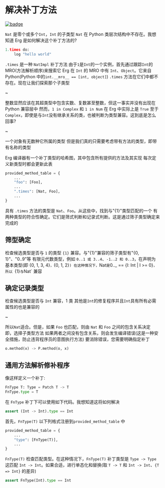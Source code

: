 # 解决补丁方法

[![badge](https://img.shields.io/endpoint.svg?url=https%3A%2F%2Fgezf7g7pd5.execute-api.ap-northeast-1.amazonaws.com%2Fdefault%2Fsource_up_to_date%3Fowner%3Derg-lang%26repos%3Derg%26ref%3Dmain%26path%3Ddoc/EN/compiler/trait_method_resolving.md%26commit_hash%3D06f8edc9e2c0cee34f6396fd7c64ec834ffb5352)](https://gezf7g7pd5.execute-api.ap-northeast-1.amazonaws.com/default/source_up_to_date?owner=erg-lang&repos=erg&ref=main&path=doc/EN/compiler/trait_method_resolving.md&commit_hash=06f8edc9e2c0cee34f6396fd7c64ec834ffb5352)

`Nat` 是零个或多个`Int`，`Int` 的子类型
`Nat` 在 Python 类层次结构中不存在。我想知道 Erg 是如何解决这个补丁方法的?

```python
1.times do:
    log "hello world"
```

`.times` 是一种 `NatImpl` 补丁方法
由于`1`是`Int`的一个实例，首先通过跟踪`Int`的MRO(方法解析顺序)来搜索它
Erg 在 `Int` 的 MRO 中有 `Int`、`Object`。它来自 Python(Python 中的`int.__mro__ == [int, object]`)
`.times` 方法在它们中都不存在。现在让我们探索那个子类型

~

整数显然应该在其超类型中包含实数、复数甚至整数，但这一事实并没有出现在 Python 兼容层中
然而，`1 in Complex` 和 `1 in Num` 在 Erg 中实际上是 `True`
至于`Complex`，即使是与`Int`没有继承关系的类，也被判断为类型兼容。这到底是怎么回事?

~

一个对象有无数种它所属的类型
但是我们真的只需要考虑带有方法的类型，即带有名称的类型

Erg 编译器有一个补丁类型的哈希图，其中包含所有提供的方法及其实现
每次定义新类型时都会更新此表

```python
provided_method_table = {
    ...
    "foo": [Foo],
    ...
    ".times": [Nat, Foo],
    ...
}
```

具有 `.times` 方法的类型是 `Nat`、`Foo`。从这些中，找到与"{1}"类型匹配的一个
有两种类型的符合性确定。它们是筛式判断和记录式判断。这是通过筛子类型确定来完成的

## 筛型确定

检查候选类型是否与 `1` 的类型 `{1}` 兼容。与"{1}"兼容的筛子类型有"{0, 1}"、"0..9"等
有限元代数类型，例如 `0..1 或 3..4`、`-1..2 和 0..3`，在声明为基本类型(即 {0, 1, 3, 4}`，`{0, 1, 2}`)
在这种情况下，`Nat` 是 `0.._ == {I: Int | I >= 0}`，所以 `{1}` 与 `Nat` 兼容

## 确定记录类型

检查候选类型是否与 `Int` 兼容，1 类
其他是`Int`的修复程序并且`Int`具有所有必需属性的也是兼容的

~

所以`Nat`适合。但是，如果 `Foo` 也匹配，则由 `Nat` 和 `Foo` 之间的包含关系决定
即，选择子类型方法
如果两者之间没有包含关系，则会发生编译错误(这是一种安全措施，防止违背程序员的意图执行方法)
要消除错误，您需要明确指定补丁

```python
o.method(x) -> P.method(o, x)
```

## 通用方法解析修补程序

像这样定义一个补丁: 

```python
FnType T: Type = Patch T -> T
FnType.type = T
```

在 `FnType` 补丁下可以使用如下代码。我想知道这将如何解决

```python
assert (Int -> Int).type == Int
```

首先，`FnType(T)` 以下列格式注册到`provided_method_table` 中

```python
provided_method_table = {
    ...
    "type": [FnType(T)],
    ...
}
```

`FnType(T)` 检查匹配类型。在这种情况下，`FnType(T)` 补丁类型是 `Type -> Type`
这匹配 `Int -> Int`。如果合适，进行单态化和替换(取 `T -> T` 和 `Int -> Int`、`{T => Int}` 的差异)

```python
assert FnType(Int).type == Int
```